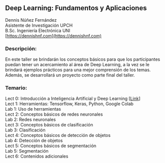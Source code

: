 
## Deep Learning: Fundamentos y Aplicaciones ##


Dennis Núñez Fernández  
Asistente de Investigación UPCH  
B.Sc. Ingeniería Electrónica UNI  
[https://dennishnf.com](https://dennishnf.com) 


### Descripción: ###

En este taller se brindarán los conceptos básicos para que los participantes puedan tener un acercamiento al área de Deep Learning, a la vez se le brindará ejemplos prácticos para una mejor comprensión de los temas. Además, se desarrollará un proyecto como parte final del taller.


### Temario: ###

Lect 0: Introducción a Inteligencia Artificial y Deep Learning [[Link](https://github.com/dennishnf/intro-to-deep-learning/blob/master/Slides/Lect0-Intro.pdf)]  
Lect 1: Herramientas: Tensorflow, Keras, Python, Google Colab  
Lab 1: Uso de herramientas  
Lect 2: Conceptos básicos de redes neuronales  
Lab 2: Redes neuronales  
Lect 3: Conceptos básicos de clasificación  
Lab 3: Clasificación  
Lect 4: Conceptos básicos de detección de objetos  
Lab 4: Detección de objetos  
Lect 5: Conceptos básicos de segmentación  
Lab 5: Segmentación  
Lect 6: Contenidos adicionales  
